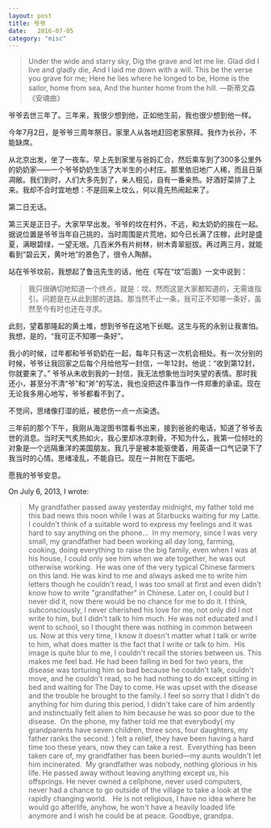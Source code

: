 ```yaml
---
layout: post
title: 爷爷
date:   2016-07-05
category: "misc"
---
```


> Under the wide and starry sky, 
> Dig the grave and let me lie. 
> Glad did I live and gladly die, 
> And I laid me down with a will. 
> This be the verse you grave for me; 
> Here he lies where he longed to be, 
> Home is the sailor, home from sea, 
> And the hunter home from the hill. 
> —斯蒂文森《安魂曲》

爷爷去世三年了。三年来，我很少想到他，正如他生前，我也很少想到他一样。

今年7月2日，是爷爷三周年祭日。家里人从各地赶回老家祭拜。我作为长孙，不能缺席。

从北京出发，坐了一夜车。早上先到家里与爸妈汇合，然后乘车到了300多公里外的奶奶家——一个爷爷奶奶生活了大半生的小村庄。那里依旧地广人稀，而且日渐凋敝。我们到时，人们大多先到了，亲人相见，自有一番亲热。好酒好菜排了上来。我却不合时宜地想：不是回来上坟么，何以竟先热闹起来了。

第二日无话。

第三天是正日子。大家早早出发。爷爷的坟在村外，不远，和太奶奶的挨在一起。据说位置是爷爷当年自己挑的，当时周围是片荒地，如今已长满了庄稼，此时是盛夏，满眼碧绿，一望无垠。几百米外有片树林，树木青翠挺拔。再过两三月，就能看到“碧云天，黄叶地”的景色了，很令人陶醉。

站在爷爷坟前，我想起了鲁迅先生的话，他在《写在“坟”后面》一文中说到：

> 我只很确切地知道一个终点，就是：坟。然而这是大家都知道的，无需谁指引。问题是在从此到那的道路。那当然不止一条，我可正不知哪一条好，虽然至今有时也还在寻求。

此刻，望着那隆起的黄土堆，想到爷爷在这地下长眠。这生与死的永别让我害怕。我想，是的，“我可正不知哪一条好”。

我小的时候，过年都和爷爷奶奶在一起，每年只有这一次机会相处。有一次分别的时候，爷爷让我回家之后每个月给他写一封信，一年12封。他说：“收到第12封，你就要来了。” 爷爷从未收到我的一封信，我无法想象他当时失望的表情。那时我还小，甚至分不清“爷”和“斧”的写法，我也没把这件事当作一件郑重的承诺。现在无论我多用心地写，爷爷都看不到了。

不觉间，思绪像打湿的纸，被悲伤一点一点染透。

三年前的那个下午，我刚从海淀图书馆看书出来，接到爸爸的电话，知道了爷爷去世的消息。当时天气炙热如火，我心里却冰凉刺骨。不知为什么，我第一位倾吐的对象是一个远隔重洋的美国朋友。我几乎是被本能驱使着，用英语一口气记录下了我当时的心情。思绪凌乱，不能自已。现在一并附在下面吧。

愿我的爷爷安息。

On July 6, 2013, I wrote:

> My grandfather passed away yesterday midnight, my father told me this bad news this noon while I was at Starbucks waiting for my Latte. 
> I couldn't think of a suitable word to express my feelings and it was hard to say anything on the phone...  
> In my memory, since I was very small, my grandfather had been working all day long, farming, cooking, doing everything to raise the big family, even when I was at his house, I could only see him when we ate together, he was out otherwise working.  He was one of the very typical Chinese farmers on this land. 
> He was kind to me and always asked me to write him letters though he couldn't read, I was too small at first and even didn't know how to write "grandfather" in Chinese. Later on, I could but I never did it, now there would be no chance for me to do it. I think, subconsciously, I never cherished his love for me, not only did I not write to him, but I didn't talk to him much. He was not educated and I went to school, so I thought there was nothing in common between us. Now at this very time, I know it doesn't matter what I talk or write to him, what does matter is the fact that I write or talk to him.  
> His image is quite blur to me, I couldn't recall the stories between us. This makes me feel bad. 
> He had been falling in bed for two years, the disease was torturing him so bad because he couldn't talk, couldn't move, and he couldn't read, so he had nothing to do except sitting in bed and waiting for The Day to come. He was upset with the disease and the trouble he brought to the family. 
> I feel so sorry that I didn't do anything for him during this period, I didn't take care of him ardently and instinctually felt alien to him because he was so poor due to the disease. 
> On the phone, my father told me that everybody( my grandparents have seven children, three sons, four daughters, my father ranks the second. ) felt a relief, they have been having a hard time too these years, now they can take a rest.  Everything has been taken care of, my grandfather has been buried—my aunts wouldn't let him incinerated.  
> My grandfather was nobody, nothing glorious in his life. He passed away without leaving anything except us, his offsprings. He never owned a cellphone, never used computers, never had a chance to go outside of the village to take a look at the rapidly changing world.   
> He is not religious, I have no idea where he would go afterlife, anyhow, he won't have a heavily loaded life anymore and I wish he could be at peace. 
> Goodbye, grandpa.